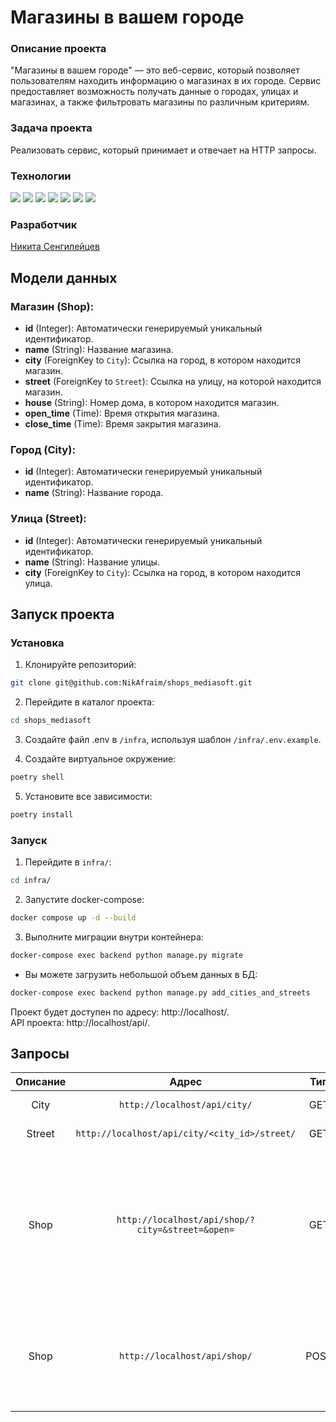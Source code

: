 # Магазины в вашем городе

### Описание проекта
"Магазины в вашем городе" — это веб-сервис, который позволяет пользователям находить информацию о магазинах в их городе. Сервис предоставляет возможность получать данные о городах, улицах и магазинах, а также фильтровать магазины по различным критериям.

### Задача проекта
Реализовать сервис, который принимает и отвечает на HTTP запросы.

### Технологии
![](https://img.shields.io/badge/Python-blue?logo=Python&logoColor=yellow&style=for-the-badge)
![](https://img.shields.io/badge/Django-092e20?logo=Django&logoColor=white&style=for-the-badge)
![](https://img.shields.io/badge/Django%20REST%20FrameWork-730000?logo=DRF&logoColor=white&style=for-the-badge)
![](https://img.shields.io/badge/Postgre_SQL-blue?logo=postgresql&logoColor=white&style=for-the-badge)
![](https://img.shields.io/badge/poetry-ad998b?logo=poetry&logoColor=white&style=for-the-badge)
![](https://img.shields.io/badge/docker-blue?logo=docker&logoColor=white&style=for-the-badge)
![](https://img.shields.io/badge/gunicorn-white?logo=gunicorn&logoColor=%23092E20&style=for-the-badge)

### Разработчик
[Никита Сенгилейцев](https://github.com/NikAfraim)


## Модели данных

### Магазин (Shop):

- **id** (Integer): Автоматически генерируемый уникальный идентификатор.
- **name** (String): Название магазина.
- **city** (ForeignKey to `City`): Ссылка на город, в котором находится магазин.
- **street** (ForeignKey to `Street`): Ссылка на улицу, на которой находится магазин.
- **house** (String): Номер дома, в котором находится магазин.
- **open_time** (Time): Время открытия магазина.
- **close_time** (Time): Время закрытия магазина.

### Город (City):

- **id** (Integer): Автоматически генерируемый уникальный идентификатор.
- **name** (String): Название города.

### Улица (Street):

- **id** (Integer): Автоматически генерируемый уникальный идентификатор.
- **name** (String): Название улицы.
- **city** (ForeignKey to `City`): Ссылка на город, в котором находится улица.



## Запуск проекта

### Установка

1. Клонируйте репозиторий:
```bash
git clone git@github.com:NikAfraim/shops_mediasoft.git
```

2. Перейдите в каталог проекта:
```bash
cd shops_mediasoft
```

3. Создайте файл .env в `/infra`, используя шаблон `/infra/.env.example`.

4. Создайте виртуальное окружение:
```bash
poetry shell
```

5. Установите все зависимости:
```bash
poetry install
```

### Запуск

1. Перейдите в `infra/`:
```bash
cd infra/
```

2. Запустите docker-compose:
```bash
docker compose up -d --build
```

3. Выполните миграции внутри контейнера:
```bash
docker-compose exec backend python manage.py migrate
```

* Вы можете загрузить небольшой объем данных в БД:
```bash
docker-compose exec backend python manage.py add_cities_and_streets
```

Проект будет доступен по адресу: http://localhost/.  
API проекта: http://localhost/api/.

## Запросы

|Описание|Адрес|Тип|Результат|Тело|
|:----:|:----:|:----:|:----:|:----:|
|City|`http://localhost/api/city/`|GET|Получение городов|-|
|Street|`http://localhost/api/city/<city_id>/street/`|GET|Получение улиц города по id|-|
|Shop|`http://localhost/api/shop/?city=&street=&open=`|GET|Получение магазинов с возможностью фильтрации по названию города(city), названию улицы(street) и работы магазина(open), где 0 - закрыто, 1 открыто|-|
|Shop|`http://localhost/api/shop/`|POST|Создание магазина|{`"name": "string", "street": "street_id", "house": "int", "open_time": "HH:MM:SS", "close_time": "HH:MM:SS"`}|
